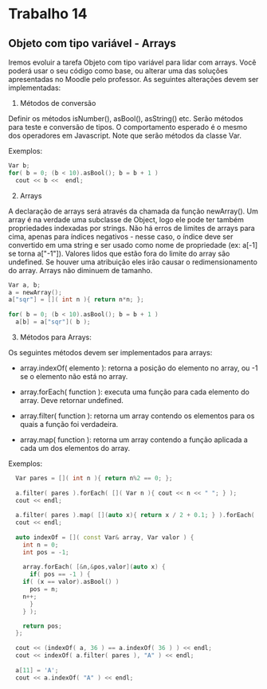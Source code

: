 # Trabalho 14
## Objeto com tipo variável - Arrays

Iremos evoluir a tarefa Objeto com tipo variável para lidar com arrays. Você poderá usar o seu código como base, ou alterar uma das soluções apresentadas no Moodle pelo professor. As seguintes alterações devem ser implementadas:

1. Métodos de conversão

Definir os métodos isNumber(), asBool(), asString() etc. Serão métodos para teste e conversão de tipos. O comportamento esperado é o mesmo dos operadores em Javascript. Note que serão métodos da classe Var.

Exemplos:

```cpp
Var b;
for( b = 0; (b < 10).asBool(); b = b + 1 )
  cout << b <<  endl;
```
  
2. Arrays

A declaração de arrays será através da chamada da função newArray(). Um array é na verdade uma subclasse de Object, logo ele pode ter também propriedades indexadas por strings. Não há erros de limites de arrays para cima, apenas para índices negativos - nesse caso, o índice deve ser convertido em uma string e ser usado como nome de propriedade (ex: a[-1] se torna a["-1"]). Valores lidos que estão fora do limite do array são undefined. Se houver uma atribuição eles irão causar o redimensionamento do array. Arrays não diminuem de tamanho. 

```cpp
Var a, b;
a = newArray();
a["sqr"] = []( int n ){ return n*n; };
  
for( b = 0; (b < 10).asBool(); b = b + 1 )
  a[b] = a["sqr"]( b );
```

3. Métodos para Arrays:

Os seguintes métodos devem ser implementados para arrays:

- array.indexOf( elemento ): retorna a posição do elemento no array, ou -1 se o elemento não está no array.

- array.forEach( function ): executa uma função para cada elemento do array. Deve retornar undefined.

- array.filter( function ): retorna um array contendo os elementos para os quais a função foi verdadeira.

- array.map( function ): retorna um array contendo a função aplicada a cada um dos elementos do array.

Exemplos:

```cpp
  Var pares = []( int n ){ return n%2 == 0; };
  
  a.filter( pares ).forEach( []( Var n ){ cout << n << " "; } );
  cout << endl;
  
  a.filter( pares ).map( [](auto x){ return x / 2 + 0.1; } ).forEach( []( Var n ){ cout << n << " "; } );  
  cout << endl;
  
  auto indexOf = []( const Var& array, Var valor ) {
    int n = 0;
    int pos = -1;
    
    array.forEach( [&n,&pos,valor](auto x) { 
      if( pos == -1 ) { 
	if( (x == valor).asBool() ) 
	  pos = n; 
	n++; 
      } 
    } ); 

    return pos;
  };
  
  cout << (indexOf( a, 36 ) == a.indexOf( 36 ) ) << endl;
  cout << indexOf( a.filter( pares ), "A" ) << endl;
  
  a[11] = 'A';
  cout << a.indexOf( "A" ) << endl;
```
